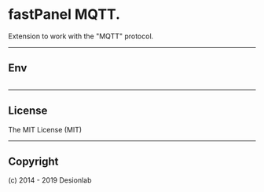 # fastPanel MQTT.
Extension to work with the "MQTT" protocol.

---

## Env

```

```

---

## License
The MIT License (MIT)

---

## Copyright
(c) 2014 - 2019 Desionlab
